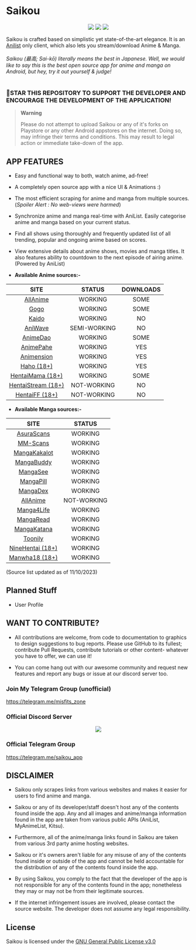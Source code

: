 # **Saikou**
<p align="center">
   <a href="https://discord.gg/2T7TunuwFZ"><img src="https://img.shields.io/badge/Discord-7289DA?style=for-the-badge&logo=discord&logoColor=white"></a>
   <a href="https://telegram.me/saikou_app" ><img src="https://img.shields.io/badge/Telegram-2CA5E0?style=for-the-badge&logo=telegram&logoColor=white"></a> 
   <a href="https://github.com/tas33n/Saikou/releases"><img src="https://img.shields.io/github/downloads/tas33n/Saikou/total?color=%233DDC84&logo=android&logoColor=%23fff&style=for-the-badge"></a>
</p>

Saikou is crafted based on simplistic yet state-of-the-art elegance. It is an [Anilist](https://anilist.co/) only client, which also lets you stream/download Anime & Manga.
<br><br>
<i>Saikou (最高; Sai-kō) literally means the best in Japanese. Well, we would like to say this is the best open source app for anime and manga on Android, but hey, try it out yourself & judge!
</i>
<br>
<br>
### 🌟STAR THIS REPOSITORY TO SUPPORT THE DEVELOPER AND ENCOURAGE THE DEVELOPMENT OF THE APPLICATION!

> **Warning**
>
> Please do not attempt to upload Saikou or any of it's forks on Playstore or any other Android appstores on the internet. Doing so, may infringe their terms and conditions. This may result to legal action or immediate take-down of the app.

<!--<img src="https://github.com/saikou-app/saikou-app.github.io/blob/main/assets/Screenshot_20220330-175525.png?raw=true" style="width: 23%;margin:16px;" />&nbsp;&nbsp;<img src="https://github.com/saikou-app/saikou-app.github.io/blob/main/assets/Screenshot_20220330-175542.png?raw=true" style="width: 23%;margin:16px;" />&nbsp;&nbsp;<img src="https://github.com/saikou-app/saikou-app.github.io/blob/main/assets/Screenshot_20220330-175551.png?raw=true" style="width: 23%;margin:16px;" />&nbsp;&nbsp;<img src="https://github.com/saikou-app/saikou-app.github.io/blob/main/assets/Screenshot_20220330-175600.png?raw=true" style="width: 23%;margin:16px;" />&nbsp;&nbsp;<img src="https://github.com/saikou-app/saikou-app.github.io/blob/main/assets/Screenshot_20220330-183102.png?raw=true" style="width: 23%;margin:16px;" />&nbsp;&nbsp;<img src="https://github.com/saikou-app/saikou-app.github.io/blob/main/assets/Screenshot_20220330-183112.png?raw=true" style="width: 23%;margin:16px;" />&nbsp;&nbsp;<img src="https://github.com/saikou-app/saikou-app.github.io/blob/main/assets/Screenshot_20220330-183120.png?raw=true" style="width: 23%;margin:16px;" />&nbsp;&nbsp;<img src="https://github.com/saikou-app/saikou-app.github.io/blob/main/assets/Screenshot_20220330-182352.png?raw=true" style="width: 23%;margin:16px;" />&nbsp;&nbsp;<img src="https://github.com/saikou-app/saikou-app.github.io/blob/main/assets/Screenshot_20220330-182421.png?raw=true" style="width: 23%;margin:16px;" />-->


## APP FEATURES

- Easy and functional way to both, watch anime, ad-free!

- A completely open source app with a nice UI & Animations :)

- The most efficient scraping for anime and manga from multiple sources. (_Spoiler Alert : No web-views were harmed_)

- Synchronize anime and manga real-time with AniList. Easily categorise anime and manga based on your current status.

- Find all shows using thoroughly and frequently updated list of all trending, popular and ongoing anime based on scores.

- View extensive details about anime shows, movies and manga titles. It also features ability to countdown to the next episode of airing anime. (Powered by AniList)


* **Available Anime sources:-**

|                            SITE                            |    STATUS    | DOWNLOADS |
|:----------------------------------------------------------:|:------------:|:---------:|
|             [AllAnime](https://allanime.site)              |   WORKING    |   SOME    |
|                [Gogo](https://gogoanime.cm)                |   WORKING    |   SOME    |
|                  [Kaido](https://kaido.to)                 |   WORKING    |    NO     |
|             [AniWave](https://aniwave.to)                  | SEMI-WORKING |    NO     |
|                 [AnimeDao](https://animedao.bz)            |   WORKING    |    SOME   |
|             [AnimePahe](https://animepahe.ru)              |   WORKING    |    YES    |
|           [Animension](animension.to)                      |   WORKING    |    YES    |
|               [Haho (18+)](https://haho.moe)               |   WORKING    |    YES    |
|         [HentaiMama (18+)](https://hentaimama.io)          |   WORKING    |   SOME    |
|       [HentaiStream (18+)](https://hentaistream.com)       |  NOT-WORKING |    NO     |
|           [HentaiFF (18+)](https://hentaiff.com)           |  NOT-WORKING |    NO     |


* **Available Manga sources:-**

|                    SITE                    |   STATUS    |
|:------------------------------------------:|:-----------:|
|     [AsuraScans](https://asuratoon.com)    |   WORKING   |
|        [MM-Scans](mm-scans.org)            |   WORKING   |
|  [MangaKakalot](https://mangakakalot.com)  |   WORKING   |
|    [MangaBuddy](https://mangabuddy.com)    |   WORKING   |
|    [MangaSee](https://mangasee123.com)     |   WORKING   |
|     [MangaPill](https://mangapill.com)     |   WORKING   |
|      [MangaDex](https://mangadex.org)      |   WORKING   |
|     [AllAnime](https://allanime.site)      | NOT-WORKING |
| [Manga4Life](https://manga4life.com/)      |   WORKING   |
| [MangaRead](https://www.mangaread.org)     |   WORKING   |
|   [MangaKatana](https://mangakatana.com)   |   WORKING   |
|      [Toonily](https://toonily.com/)       |   WORKING   |
| [NineHentai (18+)](https://ninehentai.net) |   WORKING   |
|   [Manwha18 (18+)](https://manhwa18.cc)    |   WORKING   |

(Source list updated as of 11/10/2023)

## Planned Stuff

- User Profile

## WANT TO CONTRIBUTE?

- All contributions are welcome, from code to documentation to graphics to design suggestions to bug reports. Please use GitHub to its fullest; contribute Pull Requests, contribute tutorials or other content- whatever you have to offer, we can use it!

- You can come hang out with our awesome community and request new features and report any bugs or issue at our discord server too.

### Join My Telegram Group (unofficial)

https://telegram.me/misfits_zone

### Official Discord Server

<p align="center">
 <a href="https://discord.gg/2T7TunuwFZ">
  <img src="https://invidget.switchblade.xyz/2T7TunuwFZ">
 </a>
</p>

### Official Telegram Group

https://telegram.me/saikou_app

<!-- ### VISIT FOR MORE INFORMATION:-

https://saikou.me/ -->

## DISCLAIMER

* Saikou only scrapes links from various websites and makes it easier for users to find anime and manga.

* Saikou or any of its developer/staff doesn't host any of the contents found inside the app. Any and all images and anime/manga information found in the app are taken from various public APIs (AniList, MyAnimeList, Kitsu).

* Furthermore, all of the anime/manga links found in Saikou are taken from various 3rd party anime hosting websites.

* Saikou or it's owners aren't liable for any misuse of any of the contents found inside or outside of the app and cannot be held accountable for the distribution of any of the contents found inside the app.

* By using Saikou, you comply to the fact that the developer of the app is not responsible for any of the contents found in the app; nonetheless they may or may not be from their legitimate sources.

* If the internet infringement issues are involved, please contact the source website. The developer does not assume any legal responsibility.

## License

Saikou is licensed under the [GNU General Public License v3.0](LICENSE.md)

